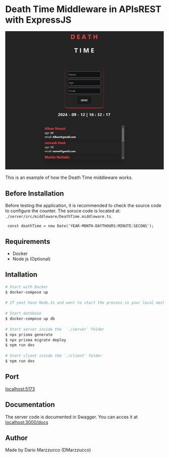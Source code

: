 # Death Time Middleware in APIsREST with ExpressJS

![Mi genial imagen](img/Example.jpg)

This is an example of how the Death Time middleware works.

## Before Installation

Before testing the application, it is recommended to check the source code to configure the counter. The soruce code is located at: `./server/src/middleware/DeathTime.middleware.ts`. 

```TS 
 const deathTime = new Date('YEAR-MONTH-DAYTHOURS:MINUTE:SECONS');
```
## Requirements

* Docker
* Node js (Optional)

## Intallation

```bash 
# Start with Docker
$ docker-compose up

# If yout have Node.Js and want to start the process in your local machine, follows this path:

# Start datebase
$ docker-compose up db

# Start server inside the  `./server` folder
$ npx prisma generate
$ npx prisma migrate deploy
$ npm run dev

# Start client inside the `./client` folder
$ npm run dev
``` 

## Port

[localhost:5173](http://localhost:5173)

## Documentation

The server code is documented in Swagger. You can acces it at [localhost:3000/docs](http://localhost:3000/docs/)


## Author

Made by Dario Marzzucco (DMarzzucco)